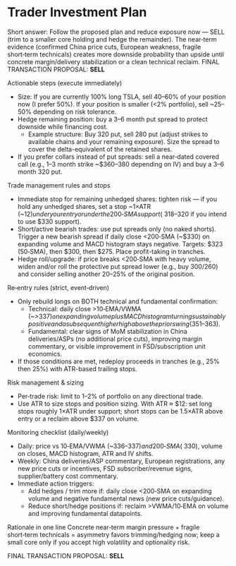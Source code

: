 # Trader Investment Plan

Short answer: Follow the proposed plan and reduce exposure now — SELL (trim to a smaller core holding and hedge the remainder). The near‑term evidence (confirmed China price cuts, European weakness, fragile short‑term technicals) creates more downside probability than upside until concrete margin/delivery stabilization or a clean technical reclaim. FINAL TRANSACTION PROPOSAL: **SELL**

Actionable steps (execute immediately)
- Size: If you are currently 100% long TSLA, sell 40–60% of your position now (I prefer 50%). If your position is smaller (<2% portfolio), sell ~25–50% depending on risk tolerance.
- Hedge remaining position: buy a 3–6 month put spread to protect downside while financing cost.
  - Example structure: Buy 320 put, sell 280 put (adjust strikes to available chains and your remaining exposure). Size the spread to cover the delta-equivalent of the retained shares.
- If you prefer collars instead of put spreads: sell a near‑dated covered call (e.g., 1–3 month strike ~$360–380 depending on IV) and buy a 3–6 month 320 put.

Trade management rules and stops
- Immediate stop for remaining unhedged shares: tighten risk — if you hold any unhedged shares, set a stop ~1×ATR (~$12) under your entry or under the 200‑SMA support (~$318–320 if you intend to use $330 support).
- Short/active bearish trades: use put spreads only (no naked shorts). Trigger a new bearish spread if daily close <200‑SMA (~$330) on expanding volume and MACD histogram stays negative. Targets: $323 (50‑SMA), then $300, then $275. Place profit-taking in tranches.
- Hedge roll/upgrade: if price breaks <200‑SMA with heavy volume, widen and/or roll the protective put spread lower (e.g., buy 300/260) and consider selling another 20–25% of the original position.

Re‑entry rules (strict, event‑driven)
- Only rebuild longs on BOTH technical and fundamental confirmation:
  - Technical: daily close >10‑EMA/VWMA (~>$337) on expanding volume plus MACD histogram turning sustainably positive and a subsequent higher high above the prior swing ($351–363).
  - Fundamental: clear signs of MoM stabilization in China deliveries/ASPs (no additional price cuts), improving margin commentary, or visible improvement in FSD/subscription unit economics.
- If those conditions are met, redeploy proceeds in tranches (e.g., 25% then 25%) with ATR-based trailing stops.

Risk management & sizing
- Per‑trade risk: limit to 1–2% of portfolio on any directional trade.
- Use ATR to size stops and position sizing. With ATR ≈ $12: set long stops roughly 1×ATR under support; short stops can be 1.5×ATR above entry or a reclaim above $337 on volume.

Monitoring checklist (daily/weekly)
- Daily: price vs 10‑EMA/VWMA (~$336–337) and 200‑SMA (~$330), volume on closes, MACD histogram, ATR and IV shifts.
- Weekly: China deliveries/ASP commentary, European registrations, any new price cuts or incentives, FSD subscriber/revenue signs, supplier/battery cost commentary.
- Immediate action triggers:
  - Add hedges / trim more if: daily close <200‑SMA on expanding volume and negative fundamental news (new price cuts/guidance).
  - Reduce short/hedge positions if: reclaim >VWMA/10‑EMA on volume and improving fundamental datapoints.

Rationale in one line
Concrete near‑term margin pressure + fragile short‑term technicals = asymmetry favors trimming/hedging now; keep a small core only if you accept high volatility and optionality risk.

FINAL TRANSACTION PROPOSAL: **SELL**
